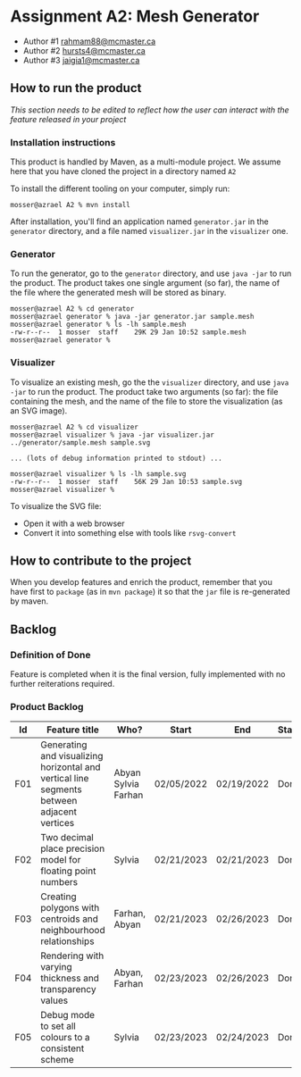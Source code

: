 # Assignment A2: Mesh Generator

  - Author #1 rahmam88@mcmaster.ca
  - Author #2 hursts4@mcmaster.ca
  - Author #3 jaigia1@mcmaster.ca

## How to run the product

_This section needs to be edited to reflect how the user can interact with the feature released in your project_

### Installation instructions

This product is handled by Maven, as a multi-module project. We assume here that you have cloned the project in a directory named `A2`

To install the different tooling on your computer, simply run:

```
mosser@azrael A2 % mvn install
```

After installation, you'll find an application named `generator.jar` in the `generator` directory, and a file named `visualizer.jar` in the `visualizer` one. 

### Generator

To run the generator, go to the `generator` directory, and use `java -jar` to run the product. The product takes one single argument (so far), the name of the file where the generated mesh will be stored as binary.

```
mosser@azrael A2 % cd generator 
mosser@azrael generator % java -jar generator.jar sample.mesh
mosser@azrael generator % ls -lh sample.mesh
-rw-r--r--  1 mosser  staff    29K 29 Jan 10:52 sample.mesh
mosser@azrael generator % 
```

### Visualizer

To visualize an existing mesh, go the the `visualizer` directory, and use `java -jar` to run the product. The product take two arguments (so far): the file containing the mesh, and the name of the file to store the visualization (as an SVG image).

```
mosser@azrael A2 % cd visualizer 
mosser@azrael visualizer % java -jar visualizer.jar ../generator/sample.mesh sample.svg

... (lots of debug information printed to stdout) ...

mosser@azrael visualizer % ls -lh sample.svg
-rw-r--r--  1 mosser  staff    56K 29 Jan 10:53 sample.svg
mosser@azrael visualizer %
```
To visualize the SVG file:

  - Open it with a web browser
  - Convert it into something else with tools like `rsvg-convert`

## How to contribute to the project

When you develop features and enrich the product, remember that you have first to `package` (as in `mvn package`) it so that the `jar` file is re-generated by maven.

## Backlog

### Definition of Done

Feature is completed when it is the final version, fully implemented  with no further reiterations required.

### Product Backlog

| Id | Feature title | Who? | Start | End | Status |
|:--:|---------------|------|-------|-----|--------|
| F01 | Generating and visualizing horizontal and vertical line segments between adjacent vertices | Abyan Sylvia Farhan | 02/05/2022 | 02/19/2022 | Done |
| F02 | Two decimal place precision model for floating point numbers | Sylvia | 02/21/2023 | 02/21/2023 | Done |
| F03 | Creating polygons with centroids and neighbourhood relationships | Farhan, Abyan | 02/21/2023 | 02/26/2023 | Done |
| F04 | Rendering with varying thickness and transparency values | Abyan, Farhan | 02/23/2023 | 02/26/2023 | Done | 
| F05 | Debug mode to set all colours to a consistent scheme | Sylvia | 02/23/2023 | 02/24/2023 | Done |



